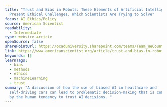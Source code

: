 ```yaml
---
title: "Trust and Bias in Robots: These Elements of Artificial Intelligence
  Present Ethical Challenges, Which Scientists Are Trying to Solve"
focus: AI Ethics/Policy
source: American Scientist
readability:
  - Intermediate
type: Website Article
openSource: false
sharePointUrl: https://ocaduniversity.sharepoint.com/teams/Team_WeCount/Shared%20Documents/Resources%20and%20Tools/Literature%20(curated)/Trust_and_Bias_in_Robots_These.pdf
link: https://www.americanscientist.org/article/trust-and-bias-in-robots
keywords: []
learnTags:
  - bias
  - methods
  - ethics
  - machineLearning
  - trust
summary: "A discussion of how the use of biased AI in healthcare and
  self-driving cars can lead to problematic decision-making that is compounded
  by the human tendency to trust AI decisions. "
---
```

